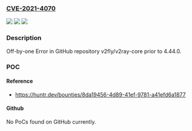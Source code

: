 ### [CVE-2021-4070](https://cve.mitre.org/cgi-bin/cvename.cgi?name=CVE-2021-4070)
![](https://img.shields.io/static/v1?label=Product&message=v2fly%2Fv2ray-core&color=blue)
![](https://img.shields.io/static/v1?label=Version&message=%3C%204.44.0%20&color=brighgreen)
![](https://img.shields.io/static/v1?label=Vulnerability&message=CWE-193%20Off-by-one%20Error&color=brighgreen)

### Description

Off-by-one Error in GitHub repository v2fly/v2ray-core prior to 4.44.0.

### POC

#### Reference
- https://huntr.dev/bounties/8da19456-4d89-41ef-9781-a41efd6a1877

#### Github
No PoCs found on GitHub currently.

